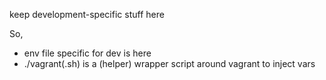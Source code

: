 keep development-specific stuff here

So,

* env file specific for dev is here
* ./vagrant(.sh) is a (helper) wrapper script around vagrant to inject vars